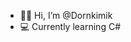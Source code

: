 - 👋🏻 Hi, I’m @Dornkimik
- 💻 Currently learning C#

<!---
TheMarabu/TheMarabu is a ✨ special ✨ repository because its `README.md` (this file) appears on your GitHub profile.
You can click the Preview link to take a look at your changes.
--->
